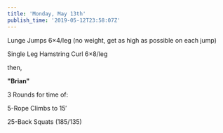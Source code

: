 ```yaml
---
title: 'Monday, May 13th'
publish_time: '2019-05-12T23:58:07Z'
---
```


Lunge Jumps 6×4/leg (no weight, get as high as possible on each jump)

Single Leg Hamstring Curl 6×8/leg

then,

**"Brian"**

3 Rounds for time of:

5-Rope Climbs to 15′

25-Back Squats (185/135)

 
